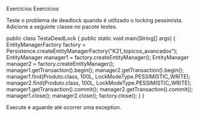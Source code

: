 Exercícios
Exercícios

Teste o problema de deadlock quando é utilizado o locking pessimista. Adicione a seguinte classe no pacote testes.

public class TestaDeadLock {
public static void main(String[] args) {
EntityManagerFactory factory = 
Persistence.createEntityManagerFactory("K21_topicos_avancados");
EntityManager manager1 = factory.createEntityManager();
EntityManager manager2 = factory.createEntityManager();
manager1.getTransaction().begin();
manager2.getTransaction().begin();
manager1.find(Produto.class, 100L, LockModeType.PESSIMISTIC_WRITE);
manager2.find(Produto.class, 100L, LockModeType.PESSIMISTIC_WRITE);
manager1.getTransaction().commit();
manager2.getTransaction().commit();
manager1.close();
manager2.close();
factory.close();
}
}

Execute e aguarde até ocorrer uma exception.
